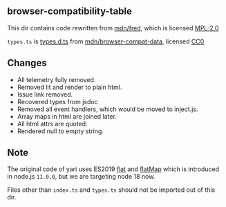 browser-compatibility-table
--------------
This dir contains code rewritten from [mdn/fred](https://github.com/mdn/fred/tree/v1.6.1/components/compat-table), which is licensed [MPL-2.0](https://github.com/mdn/fred/blob/v1.6.1/LICENSE)

`types.ts` is [types.d.ts](https://unpkg.com/@mdn/browser-compat-data@6.0.7/types.d.ts) from [mdn/browser-compat-data](https://github.com/mdn/browser-compat-data), licensed [CC0](https://github.com/mdn/browser-compat-data/blob/v5.2.38/LICENSE)

Changes
---------------
* All telemetry fully removed.
* Removed lit and render to plain html.
* Issue link removed.
* Recovered types from jsdoc
* Removed all event handlers, which would be moved to inject.js.
* Array maps in html are joined later.
* All html attrs are quoted.
* Rendered null to empty string.

Note
--------------
The original code of yari uses ES2019 [flat](https://developer.mozilla.org/docs/Web/JavaScript/Reference/Global_Objects/Array/flat) and [flatMap](https://developer.mozilla.org/docs/Web/JavaScript/Reference/Global_Objects/Array/flatMap) which is introduced in node.js `11.0.0`, but we are targeting node 18 now.

Files other than `index.ts` and `types.ts` should not be imported out of this dir.

